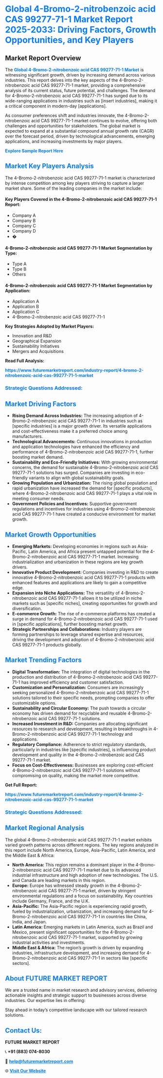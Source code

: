 <h1 style="color: #007BFF;">Global 4-Bromo-2-nitrobenzoic acid CAS 99277-71-1 Market Report 2025-2033: Driving Factors, Growth Opportunities, and Key Players</h1>

<section id="overview">
<h2>Market Report Overview</h2>
<p>The <a href="https://www.futuremarketreport.com/industry-report/4-bromo-2-nitrobenzoic-acid-cas-99277-71-1-market" style="color: #007BFF; text-decoration: none;"><strong>Global 4-Bromo-2-nitrobenzoic acid CAS 99277-71-1 Market</strong></a> is witnessing significant growth, driven by increasing demand across various industries. This report delves into the key aspects of the 4-Bromo-2-nitrobenzoic acid CAS 99277-71-1 market, providing a comprehensive analysis of its current status, future potential, and challenges. The demand for 4-Bromo-2-nitrobenzoic acid CAS 99277-71-1 has surged due to its wide-ranging applications in industries such as [insert industries], making it a critical component in modern-day [applications].</p>
<p>As consumer preferences shift and industries innovate, the 4-Bromo-2-nitrobenzoic acid CAS 99277-71-1 market continues to evolve, offering both challenges and opportunities for stakeholders. The global market is expected to expand at a substantial compound annual growth rate (CAGR) over the forecast period, driven by technological advancements, emerging applications, and increasing investments by major players.</p>
</section>

<section id="overview">
<p><a href="https://www.futuremarketreport.com/request-sample/reportId=116715" style="color: #007BFF; text-decoration: none;"><strong>Explore Sample Report Here</strong></a></p>
</section>

<section id="key-players">
<h2 style="color: #007BFF;">Market Key Players Analysis</h2>
<p>The 4-Bromo-2-nitrobenzoic acid CAS 99277-71-1 market is characterized by intense competition among key players striving to capture a larger market share. Some of the leading companies in the market include:</p>
<h4>Key Players Covered in the 4-Bromo-2-nitrobenzoic acid CAS 99277-71-1 Report:</h4>
<ul><li>Company A</li><li>Company B</li><li>Company C</li><li>Company D</li><li>�</li></ul>
<h4>4-Bromo-2-nitrobenzoic acid CAS 99277-71-1 Market Segmentation by Type:</h4>
<ul><li>Type A</li><li>Type B</li><li>Others</li></ul>

<h4>4-Bromo-2-nitrobenzoic acid CAS 99277-71-1 Market Segmentation by Application:</h4>
<ul><li>Application A</li><li>Application B</li><li>Application C</li><li>4-Bromo-2-nitrobenzoic acid CAS 99277-71-1</li></ul>
<p><strong>Key Strategies Adopted by Market Players:</strong></p>
<ul>
<li>Innovation and R&D</li>
<li>Geographical Expansion</li>
<li>Sustainability Initiatives</li>
<li>Mergers and Acquisitions</li>
</ul>
</section>

<section>
<p><strong>Read Full Analysis: </strong></p><a href="https://www.futuremarketreport.com/industry-report/4-bromo-2-nitrobenzoic-acid-cas-99277-71-1-market" style="color: #007BFF; text-decoration: none;"><strong>https://www.futuremarketreport.com/industry-report/4-bromo-2-nitrobenzoic-acid-cas-99277-71-1-market</strong></a>
<h3 style="color: #007BFF;">Strategic Questions Addressed:</h3>
</section>

<section id="driving-factors">
<h2 style="color: #007BFF;">Market Driving Factors</h2>
<ul>
<li><strong>Rising Demand Across Industries:</strong> The increasing adoption of 4-Bromo-2-nitrobenzoic acid CAS 99277-71-1 in industries such as [specific industries] is a major growth driver. Its versatile applications and cost-effectiveness make it a preferred choice among manufacturers.</li>
<li><strong>Technological Advancements:</strong> Continuous innovations in production and application technologies have enhanced the efficiency and performance of 4-Bromo-2-nitrobenzoic acid CAS 99277-71-1, further boosting market demand.</li>
<li><strong>Sustainability and Eco-Friendly Initiatives:</strong> With growing environmental concerns, the demand for sustainable 4-Bromo-2-nitrobenzoic acid CAS 99277-71-1 solutions has surged. Companies are investing in eco-friendly variants to align with global sustainability goals.</li>
<li><strong>Growing Population and Urbanization:</strong> The rising global population and rapid urbanization have increased the demand for [specific products], where 4-Bromo-2-nitrobenzoic acid CAS 99277-71-1 plays a vital role in meeting consumer needs.</li>
<li><strong>Government Policies and Incentives:</strong> Supportive government regulations and incentives for industries using 4-Bromo-2-nitrobenzoic acid CAS 99277-71-1 have created a conducive environment for market growth.</li>
</ul>
</section>

<section id="growth-opportunities">
<h2 style="color: #007BFF;">Market Growth Opportunities</h2>
<ul>
<li><strong>Emerging Markets:</strong> Developing economies in regions such as Asia-Pacific, Latin America, and Africa present untapped potential for the 4-Bromo-2-nitrobenzoic acid CAS 99277-71-1 market. Increasing industrialization and urbanization in these regions are key growth drivers.</li>
<li><strong>Innovative Product Development:</strong> Companies investing in R&D to create innovative 4-Bromo-2-nitrobenzoic acid CAS 99277-71-1 products with enhanced features and applications are likely to gain a competitive edge.</li>
<li><strong>Expansion into Niche Applications:</strong> The versatility of 4-Bromo-2-nitrobenzoic acid CAS 99277-71-1 allows it to be utilized in niche markets such as [specific niches], creating opportunities for growth and diversification.</li>
<li><strong>E-commerce Growth:</strong> The rise of e-commerce platforms has created a surge in demand for 4-Bromo-2-nitrobenzoic acid CAS 99277-71-1 used in [specific applications], further boosting market growth.</li>
<li><strong>Strategic Partnerships and Collaborations:</strong> Industry players are forming partnerships to leverage shared expertise and resources, driving the development and adoption of 4-Bromo-2-nitrobenzoic acid CAS 99277-71-1 products globally.</li>
</ul>
</section>

<section id="trending-factors">
<h2 style="color: #007BFF;">Market Trending Factors</h2>
<ul>
<li><strong>Digital Transformation:</strong> The integration of digital technologies in the production and distribution of 4-Bromo-2-nitrobenzoic acid CAS 99277-71-1 has improved efficiency and customer satisfaction.</li>
<li><strong>Customization and Personalization:</strong> Consumers are increasingly seeking personalized 4-Bromo-2-nitrobenzoic acid CAS 99277-71-1 solutions tailored to their specific needs, prompting companies to offer customizable options.</li>
<li><strong>Sustainability and Circular Economy:</strong> The push towards a circular economy has driven demand for recyclable and reusable 4-Bromo-2-nitrobenzoic acid CAS 99277-71-1 solutions.</li>
<li><strong>Increased Investment in R&D:</strong> Companies are allocating significant resources to research and development, resulting in breakthroughs in 4-Bromo-2-nitrobenzoic acid CAS 99277-71-1 technology and applications.</li>
<li><strong>Regulatory Compliance:</strong> Adherence to strict regulatory standards, particularly in industries like [specific industries], is influencing product development and quality in the 4-Bromo-2-nitrobenzoic acid CAS 99277-71-1 market.</li>
<li><strong>Focus on Cost-Effectiveness:</strong> Businesses are exploring cost-efficient 4-Bromo-2-nitrobenzoic acid CAS 99277-71-1 solutions without compromising on quality, making the market more competitive.</li>
</ul>
</section>

<section>
<p><strong>Get Full Report: </strong></p><a href="https://www.futuremarketreport.com/industry-report/4-bromo-2-nitrobenzoic-acid-cas-99277-71-1-market" style="color: #007BFF; text-decoration: none;"><strong>https://www.futuremarketreport.com/industry-report/4-bromo-2-nitrobenzoic-acid-cas-99277-71-1-market</strong></a>
<h3 style="color: #007BFF;">Strategic Questions Addressed:</h3>
</section>


<section id="regional-analysis">
<h2 style="color: #007BFF;">Market Regional Analysis</h2>
<p>The global 4-Bromo-2-nitrobenzoic acid CAS 99277-71-1 market exhibits varied growth patterns across different regions. The key regions analyzed in this report include North America, Europe, Asia-Pacific, Latin America, and the Middle East & Africa:</p>
<ul>
<li><strong>North America:</strong> This region remains a dominant player in the 4-Bromo-2-nitrobenzoic acid CAS 99277-71-1 market due to its advanced industrial infrastructure and high adoption of new technologies. The U.S. and Canada are leading markets in this region.</li>
<li><strong>Europe:</strong> Europe has witnessed steady growth in the 4-Bromo-2-nitrobenzoic acid CAS 99277-71-1 market, driven by stringent environmental regulations and a focus on sustainability. Key countries include Germany, France, and the U.K.</li>
<li><strong>Asia-Pacific:</strong> The Asia-Pacific region is experiencing rapid growth, fueled by industrialization, urbanization, and increasing demand for 4-Bromo-2-nitrobenzoic acid CAS 99277-71-1 in countries like China, India, and Japan.</li>
<li><strong>Latin America:</strong> Emerging markets in Latin America, such as Brazil and Mexico, present significant opportunities for the 4-Bromo-2-nitrobenzoic acid CAS 99277-71-1 market, supported by growing industrial activities and investments.</li>
<li><strong>Middle East & Africa:</strong> The region’s growth is driven by expanding industries, infrastructure development, and increasing demand for 4-Bromo-2-nitrobenzoic acid CAS 99277-71-1 in sectors like [specific sectors].</li>
</ul>
</section>

<footer>
<h2 style="color: #007BFF;">About FUTURE MARKET REPORT</h2>
<p>We are a trusted name in market research and advisory services, delivering actionable insights and strategic support to businesses across diverse industries. Our expertise lies in offering:</p>

<p>Stay ahead in today’s competitive landscape with our tailored research solutions.</p>

<h2 style="color: #007BFF;">Contact Us:</h2>
<p><strong>FUTURE MARKET REPORT</strong></p>
<p>📞 <strong>+91 (883) 074-8030</strong></p>
<p>📧 <strong><a href="mailto:help@futuremarketreport.com" style="color: #007BFF;">help@futuremarketreport.com</a></strong></p>
<p>🌐 <strong><a href="https://www.futuremarketreport.com/" style="color: #007BFF;">Visit Our Website</a></strong></p>
</footer>